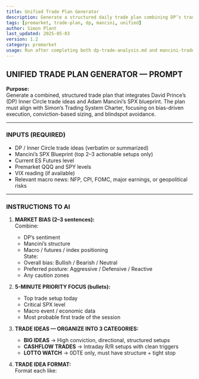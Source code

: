 ```yaml
---
title: Unified Trade Plan Generator  
description: Generate a structured daily trade plan combining DP’s trade ideas and Mancini’s SPX blueprint  
tags: [premarket, trade-plan, dp, mancini, unified]  
author: Simon Plant  
last_updated: 2025-05-03  
version: 1.2  
category: premarket  
usage: Run after completing both dp-trade-analysis.md and mancini-trade-analysis.md  
---
```


## UNIFIED TRADE PLAN GENERATOR — PROMPT

**Purpose:**  
Generate a combined, structured trade plan that integrates David Prince’s (DP) Inner Circle trade ideas and Adam Mancini’s SPX blueprint. The plan must align with Simon’s Trading System Charter, focusing on bias-driven execution, conviction-based sizing, and blindspot avoidance.

---

### INPUTS (REQUIRED)
- DP / Inner Circle trade ideas (verbatim or summarized)
- Mancini’s SPX Blueprint (top 2–3 actionable setups only)
- Current ES Futures level
- Premarket QQQ and SPY levels
- VIX reading (if available)
- Relevant macro news: NFP, CPI, FOMC, major earnings, or geopolitical risks

---

### INSTRUCTIONS TO AI

1. **MARKET BIAS (2–3 sentences):**  
   Combine:
   - DP’s sentiment  
   - Mancini’s structure  
   - Macro / futures / index positioning  
   State:
   - Overall bias: Bullish / Bearish / Neutral  
   - Preferred posture: Aggressive / Defensive / Reactive  
   - Any caution zones

2. **5-MINUTE PRIORITY FOCUS (bullets):**  
   - Top trade setup today  
   - Critical SPX level  
   - Macro event / economic data  
   - Most probable first trade of the session

3. **TRADE IDEAS — ORGANIZE INTO 3 CATEGORIES:**  
   - **BIG IDEAS** → High conviction, directional, structured setups  
   - **CASHFLOW TRADES** → Intraday R/R setups with clean triggers  
   - **LOTTO WATCH** → 0DTE only, must have structure + tight stop

4. **TRADE IDEA FORMAT:**  
   Format each like: